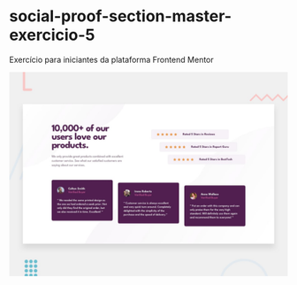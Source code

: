 # social-proof-section-master-exercicio-5

Exercício para iniciantes da plataforma Frontend Mentor

![Design preview for the Social proof section coding challenge](./design/desktop-preview.jpg)
